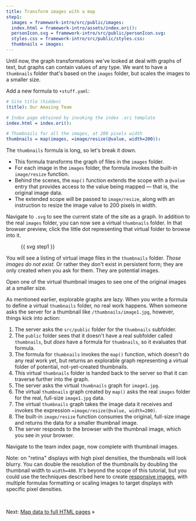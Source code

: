 ```yaml
---
title: Transform images with a map
step1:
  images = framework-intro/src/public/images:
  index.html = framework-intro/assets/index.ori():
  personIcon.svg = framework-intro/src/public/personIcon.svg:
  styles.css = framework-intro/src/public/styles.css:
  thumbnails = images:
---
```


Until now, the graph transformations we've looked at deal with graphs of text, but graphs can contain values of any type. We want to have a `thumbnails` folder that's based on the `images` folder, but scales the images to a smaller size.

<span class="tutorialStep"></span> Add a new formula to `+stuff.yaml`:

```yaml
# Site title (hidden)
(title): Our Amazing Team

# Index page obtained by invoking the index .ori template
index.html = index.ori():

# Thumbnails for all the images, at 200 pixels width
thumbnails = map(images, =image/resize(@value, width=200)):
```

The `thumbnails` formula is long, so let's break it down.

- This formula transforms the graph of files in the `images` folder.
- For each image in the `images` folder, the formula invokes the built-in `image/resize` function.
- Behind the scenes, the `map()` function extends the scope with a `@value` entry that provides access to the value being mapped — that is, the original image data.
- The extended scope will be passed to `image/resize`, along with an instruction to resize the image value to 200 pixels in width.

<span class="tutorialStep"></span> Navigate to `.svg` to see the current state of the site as a graph. In addition to the real `images` folder, you can now see a virtual `thumbnails` folder. In that browser preview, click the little dot representing that virtual folder to browse into it.

<figure>
{{ svg step1 }}
</figure>

You will see a listing of virtual image files in the `thumbnails` folder. _Those images do not exist._ Or rather they don't exist in persistent form; they are only created when you ask for them. They are potential images.

<span class="tutorialStep"></span> Open one of the virtual thumbnail images to see one of the original images at a smaller size.

As mentioned earlier, explorable graphs are lazy. When you write a formula to define a virtual `thumbnails` folder, no real work happens. When someone asks the server for a thumbnail like `/thumbnails/image1.jpg`, however, things kick into action:

1. The server asks the `src/public` folder for the `thumbnails` subfolder.
1. The `public` folder sees that it doesn't have a real subfolder called `thumbnails`, but _does_ have a formula for `thumbnails`, so it evaluates that formula.
1. The formula for `thumbnails` invokes the `map()` function, which doesn't do any real work yet, but returns an explorable graph representing a virtual folder of potential, not-yet-created thumbnails.
1. This virtual `thumbnails` folder is handed back to the server so that it can traverse further into the graph.
1. The server asks the virtual `thumbnails` graph for `image1.jpg`.
1. The virtual `thumbnails` graph created by `map()` asks the real `images` folder for the real, full-size `image1.jpg` data.
1. The virtual `thumbnails` graph takes the image data it receives and invokes the expression `=image/resize(@value, width=200)`.
1. The built-in `image/resize` function consumes the original, full-size image and returns the data for a smaller thumbnail image.
1. The server responds to the browser with the thumbnail image, which you see in your browser.

<span class="tutorialStep"></span> Navigate to the team index page, now complete with thumbnail images.

Note: on "retina" displays with high pixel densities, the thumbnails will look blurry. You can double the resolution of the thumbnails by doubling the thumbnail width to `width=400`. It's beyond the scope of this tutorial, but you could use the techniques described here to create [responsive images](https://developer.mozilla.org/en-US/docs/Learn/HTML/Multimedia_and_embedding/Responsive_images), with multiple formulas formatting or scaling images to target displays with specific pixel densities.

&nbsp;

Next: [Map data to full HTML pages](intro8c.html) »
